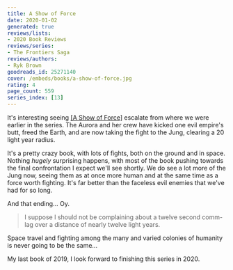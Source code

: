 ```yaml
---
title: A Show of Force
date: 2020-01-02
generated: true
reviews/lists:
- 2020 Book Reviews
reviews/series:
- The Frontiers Saga
reviews/authors:
- Ryk Brown
goodreads_id: 25271140
cover: /embeds/books/a-show-of-force.jpg
rating: 4
page_count: 559
series_index: [13]
---
```

It's interesting seeing [[A Show of Force]]() escalate from where we were earlier in the series. The Aurora and her crew have kicked one evil empire's butt, freed the Earth, and are now taking the fight to the Jung, clearing a 20 light year radius.  

It's a pretty crazy book, with lots of fights, both on the ground and in space. Nothing _hugely_ surprising happens, with most of the book pushing towards the final confrontation I expect we'll see shortly. We do see a lot more of the Jung now, seeing them as at once more human and at the same time as a force worth fighting. It's far better than the faceless evil enemies that we've had for so long.  

<!--more-->

And that ending... Oy.  

> I suppose I should not be complaining about a twelve second comm-lag over a distance of nearly twelve light years.

Space travel and fighting among the many and varied colonies of humanity is never going to be the same...  

My last book of 2019, I look forward to finishing this series in 2020.